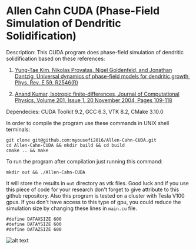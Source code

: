 # Allen Cahn CUDA (Phase-Field Simulation of Dendritic Solidification)

Description: This CUDA program does phase-field simulation of dendritic solidification based on these references:

1. [Yung-Tae Kim, Nikolas Provatas, Nigel Goldenfeld, and Jonathan Dantzig, Universal dynamics of phase-field models for dendritic growth, Phys. Rev. E 59, R2546(R)](https://journals.aps.org/pre/abstract/10.1103/PhysRevE.59.R2546)

2. [Anand Kumar, Isotropic finite-differences, Journal of Computational Physics, Volume 201, Issue 1, 20 November 2004, Pages 109-118](https://www.sciencedirect.com/science/article/pii/S0021999104002037)

Dependecies: CUDA Toolkit 9.2, GCC 6.3, VTK 8.2, CMake 3.10.0

In order to compile the program use these commands in UNIX shell terminals:

```
git clone git@github.com:myousefi2016/Allen-Cahn-CUDA.git
cd Allen-Cahn-CUDA && mkdir build && cd build
cmake .. && make
```

To run the program after compilation just running this command:

```
mkdir out && ./Allen-Cahn-CUDA
```

It will store the results in ```out``` directory as vtk files. Good luck and if you use this piece of code for your research don't forget to give attribute to this github repository. Also this program is tested on a cluster with Tesla V100 gpus. If you don't have access to this type of gpu, you could reduce the simulation size by changing these lines in ```main.cu``` file.

```
#define DATAXSIZE 600
#define DATAYSIZE 600
#define DATAZSIZE 600
```

![alt text](https://raw.githubusercontent.com/myousefi2016/Allen-Cahn-CUDA/master/result/img.png)
